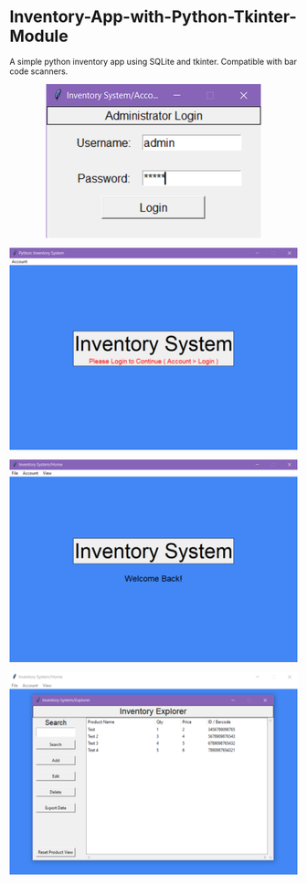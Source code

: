 # Inventory-App-with-Python-Tkinter-Module
A simple python inventory app using SQLite and tkinter. Compatible with bar code scanners.

<p align="center">
    <img src=login.png>
</p>

![alt text](home_window.png)

![alt text](home_window_on_login.png)

![alt text](inventory_explorer.png)

